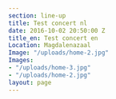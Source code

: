 ```yaml
---
section: line-up
title: Test concert nl
date: 2016-10-02 20:50:00 Z
title_en: Test concert en
Location: Magdalenazaal
Image: "/uploads/home-2.jpg"
Images:
- "/uploads/home-3.jpg"
- "/uploads/home-2.jpg"
layout: page
---
```


